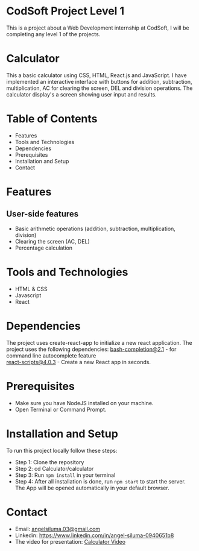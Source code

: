 # CodSoft Project Level 1 
This is a project about a Web Development internship at CodSoft, I will be completing any level 1 of the projects.

# Calculator
This a basic calculator using CSS, HTML, React.js and JavaScript. I have implemented an interactive interface with buttons for addition, subtraction, multiplication, AC for clearing the screen, DEL and division operations. The calculator display's a screen showing user input and results.

# Table of Contents
- Features
- Tools and Technologies
- Dependencies
- Prerequisites
- Installation and Setup
- Contact

# Features
## User-side features
-  Basic arithmetic operations (addition, subtraction, multiplication, division)
- Clearing the screen (AC, DEL)
- Percentage calculation

# Tools and Technologies
- HTML & CSS
- Javascript
- React

# Dependencies
The project uses create-react-app to initialize a new react application.
The project uses the following dependencies:
bash-completion@2.1 - for command line autocomplete feature<br>
react-scripts@4.0.3 - Create a new React app in seconds.<br>

# Prerequisites
- Make sure you have NodeJS installed on your machine.
-  Open Terminal or Command Prompt.

# Installation and Setup
To run this project locally follow these steps:

* Step 1: Clone the repository
* Step 2: cd Calculator/calculator
* Step 3:  Run `npm install` in your terminal
* Step 4: After all installation is done, run `npm start` to start the server. The App will be opened automatically in your default browser.

# Contact
- Email: angelsiluma.03@gmail.com
- Linkedin: https://www.linkedin.com/in/angel-siluma-0940651b8
- The video for presentation:  [Calculator Video](Calculator/calculators/video/Calculator_Video.mp4)
